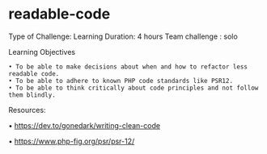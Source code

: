 # readable-code
Type of Challenge: Learning
Duration: 4 hours
Team challenge : solo

Learning Objectives

    • To be able to make decisions about when and how to refactor less readable code.
    • To be able to adhere to known PHP code standards like PSR12.
    • To be able to think critically about code principles and not follow them blindly.

Resources: 

• https://dev.to/gonedark/writing-clean-code

• https://www.php-fig.org/psr/psr-12/
